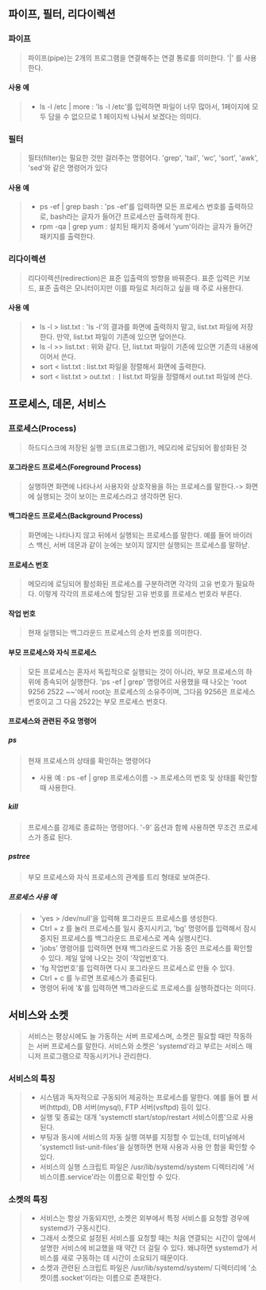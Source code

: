 ## 파이프, 필터, 리다이렉션

### 파이프
> 파이프(pipe)는 2개의 프로그램을 연결해주는 연결 통로를 의미한다.
> '|' 를 사용한다.

#### 사용 예
> - ls -l /etc | more	: 'ls -l /etc'를 입력하면 파일이 너무 많아서, 1페이지에 모두 담을 수 없으므로 1 페이지씩 나눠서 보겠다는 의미다.

### 필터
> 필터(filter)는 필요한 것만 걸러주는 명령어다.
> 'grep', 'tail', 'wc', 'sort', 'awk', 'sed'와 같은 명령어가 있다

#### 사용 예
> - ps -ef | grep bash	: 'ps -ef'를 입력하면 모든 프로세스 번호를 출력하므로, bash라는 글자가 들어간 프로세스만 출력하게 한다.
> - rpm -qa | grep yum	: 설치된 패키지 중에서 'yum'이라는 글자가 들어간 패키지를 출력한다.

### 리다이렉션
> 리다이렉션(redirection)은 표준 입출력의 방향을 바꿔준다.
> 표준 입력은 키보드, 표준 출력은 모니터이지만 이를 파일로 처리하고 싶을 때 주로 사용한다.

#### 사용 예
> - ls -l > list.txt	: 'ls -l'의 결과를 화면에 출력하지 말고, list.txt 파일에 저장한다. 만약, list.txt 파일이 기존에 있으면 덮어쓴다.
> - ls -l >> list.txt	: 위와 같다. 단, list.txt 파일이 기존에 있으면 기존의 내용에 이어서 쓴다.
> - sort < list.txt	: list.txt 파일을 정렬해서 화면에 출력한다.
> - sort < list.txt > out.txt	: ㅣlist.txt 파일을 정렬해서 out.txt 파일에 쓴다.

## 프로세스, 데몬, 서비스

### 프로세스(Process)
> 하드디스크에 저장된 실행 코드(프로그램)가, 메모리에 로딩되어 활성화된 것
#### 포그라운드 프로세스(Foreground Process)
> 실행하면 화면에 나타나서 사용자와 상호작용을 하는 프로세스를 말한다.-> 화면에 실행되는 것이 보이는 프로세스라고 생각하면 된다.

#### 백그라운드 프로세스(Background Process)
> 화면에는 나타나지 않고 뒤에서 실행되는 프로세스를 말한다. 예를 들어 바이러스 백신, 서버 데몬과 같이 눈에는 보이지 않지만 실행되는 프로세스를 말하낟.

#### 프로세스 번호
> 메모리에 로딩되어 활성화된 프로세스를 구분하려면 각각의 고유 번호가 필요하다. 이렇게 각각의 프로세스에 할당된 고유 번호를 프로세스 번호라 부른다.

#### 작업 번호
> 현재 실행되는 백그라운드 프로세스의 순차 번호를 의미한다.

#### 부모 프로세스와 자식 프로세스
> 모든 프로세스는 혼자서 독립적으로 실행되는 것이 아니라, 부모 프로세스의 하위에 종속되어 실행한다.
> 'ps -ef | grep' 명령어르 사용했을 때 나오는 'root 9256 2522 ~~'에서 root눈 프로세스의 소유주이며, 그다음 9256은 프로세스 번호이고 그 다음 2522는 부모 프로세스 번호다.

#### 프로세스와 관련된 주요 명령어

##### ps
> 현재 프로세스의 상태를 확인하는 명령어다
> - 사용 예 : ps -ef | grep 프로세스이름 -> 프로세스의 번호 및 상태를 확인할 때 사용한다.

##### kill
> 프로세스를 강제로 종료하는 명령어다.
> '-9' 옵션과 함께 사용하면 무조건 프로세스가 종료 된다.

##### pstree
> 부모 프로세스와 자식 프로세스의 관계를 트리 형태로 보여준다.

##### 프로세스 사용 예
> - 'yes > /dev/null'을 입력해 포그라운드 프로세스를 생성한다.
> - Ctrl + z 를 눌러 프로세스를 일시 중지시키고, 'bg' 명령어를 입력해서 잠시 중지된 프로세스를 백그라운드 프로세스로 계속 실행시킨다.
> - 'jobs' 명령어를 입력하면 현재 백그라운드로 가동 중인 프로세스를 확인할 수 있다. 제일 앞에 나오는 것이 '작업번호'다.
> - 'fg 작업번호'를 입력하면 다시 포그라운드 프로세스로 만들 수 있다.
> - Ctrl + c 를 누르면 프로세스가 종료된다.
> - 명령어 뒤에 '&'를 입력하면 백그라운드로 프로세스를 실행하겠다는 의미다.

## 서비스와 소켓
> 서비스는 평상시에도 늘 가동하는 서버 프로세스며, 소켓은 필요할 때만 작동하는 서버 프로세스를 말한다.
> 서비스와 소켓은 'systemd'라고 부르는 서비스 매니저 프로그램으로 작동시키거나 관리한다.

### 서비스의 특징
> - 시스템과 독자적으로 구동되어 제공하는 프로세스를 말한다. 예를 들어 웺 서버(httpd), DB 서버(mysql), FTP 서버(vsftpd) 등이 있다.
> - 실행 및 종료는 대개 'systemctl start/stop/restart 서비스이름'으로 사용된다.
> - 부팅과 동시에 서비스의 자동 실행 여부를 지정할 수 있는데, 터미널에서 'systemctl list-unit-files'을 실행하면 현재 사용과 사용 안 함을 확인할 수 있다.
> - 서비스의 실행 스크립트 파일은 /usr/lib/systemd/system 디렉터리에 '서비스이름.service'라는 이름으로 확인할 수 있다.

### 소켓의 특징
> - 서비스는 항상 가동되지만, 소켓은 외부에서 특정 서비스를 요청할 경우에 systemd가 구동시킨다.
> - 그래서 소켓으로 설정된 서비스를 요청할 때는 처음 연결되는 시간이 앞에서 설명한 서비스에 비교했을 때 약간 더 걸릴 수 있다. 왜냐하면 systemd가 서비스를 새로 구동하는 데 시간이 소요되기 때문이다.
> - 소켓과 관련된 스크립트 파일은 /usr/lib/systemd/system/ 디렉터리에 '소켓이름.socket'이라는 이름으로 존재한다.
